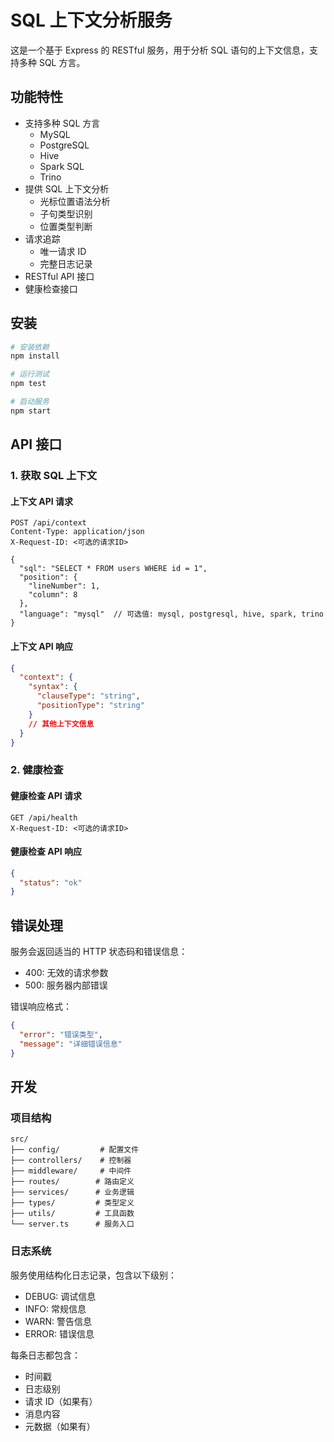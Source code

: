 # SQL 上下文分析服务

这是一个基于 Express 的 RESTful 服务，用于分析 SQL 语句的上下文信息，支持多种 SQL 方言。

## 功能特性

- 支持多种 SQL 方言
  - MySQL
  - PostgreSQL
  - Hive
  - Spark SQL
  - Trino
- 提供 SQL 上下文分析
  - 光标位置语法分析
  - 子句类型识别
  - 位置类型判断
- 请求追踪
  - 唯一请求 ID
  - 完整日志记录
- RESTful API 接口
- 健康检查接口

## 安装

```bash
# 安装依赖
npm install

# 运行测试
npm test

# 启动服务
npm start
```

## API 接口

### 1. 获取 SQL 上下文

#### 上下文 API 请求

```http
POST /api/context
Content-Type: application/json
X-Request-ID: <可选的请求ID>

{
  "sql": "SELECT * FROM users WHERE id = 1",
  "position": {
    "lineNumber": 1,
    "column": 8
  },
  "language": "mysql"  // 可选值: mysql, postgresql, hive, spark, trino
}
```

#### 上下文 API 响应

```json
{
  "context": {
    "syntax": {
      "clauseType": "string",
      "positionType": "string"
    }
    // 其他上下文信息
  }
}
```

### 2. 健康检查

#### 健康检查 API 请求

```http
GET /api/health
X-Request-ID: <可选的请求ID>
```

#### 健康检查 API 响应

```json
{
  "status": "ok"
}
```

## 错误处理

服务会返回适当的 HTTP 状态码和错误信息：

- 400: 无效的请求参数
- 500: 服务器内部错误

错误响应格式：

```json
{
  "error": "错误类型",
  "message": "详细错误信息"
}
```

## 开发

### 项目结构

```text
src/
├── config/         # 配置文件
├── controllers/    # 控制器
├── middleware/     # 中间件
├── routes/        # 路由定义
├── services/      # 业务逻辑
├── types/         # 类型定义
├── utils/         # 工具函数
└── server.ts      # 服务入口
```

### 日志系统

服务使用结构化日志记录，包含以下级别：

- DEBUG: 调试信息
- INFO: 常规信息
- WARN: 警告信息
- ERROR: 错误信息

每条日志都包含：

- 时间戳
- 日志级别
- 请求 ID（如果有）
- 消息内容
- 元数据（如果有）
